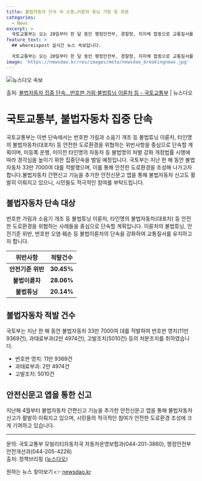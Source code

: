 ```yaml
---
title: 불법자동차 단속 속 소동…이륜차 튜닝 가림 등 파문
categories:
  - News
excerpt: >
  국토교통부는 오는 20일부터 한 달 동안 행정안전부, 경찰청, 지자체 합동으로 교통질서를 어지럽히는 불법 자…
feature_text: >
  ## whereispost 실시간 뉴스 속보입니다.

  국토교통부는 오는 20일부터 한 달 동안 행정안전부, 경찰청, 지자체 합동으로 교통질서를 어지럽히는 불법 자…
image: 'https://newsdao.kr/res/images/meta/newsdao_breakingnews.jpg'
---
```


![뉴스다오 속보](https://newsdao.kr/res/images/meta/newsdao_breakingnews.jpg)

<p>출처: <a href="https://newsdao.kr/3829" rel="dofollow">불법자동차 집중 단속…번호판 가림·불법튜닝 이륜차 등 - 국토교통부</a> | 뉴스다오</p>

<h1>국토교통부, 불법자동차 집중 단속</h1>
<p data-ke-size="size16">국토교통부는 이번 단속에서는 번호판 가림과 소음기 개조 등 불법튜닝 이륜차, 타인명의 불법자동차(대포차) 등 안전한 도로환경을 위협하는 위반사항을 중심으로 단속할 계획이며, 미등록 운행, 미이전 타인명의 자동차 등 불법명의 처벌 강화 개정법률 시행에 따라 경각심을 높이기 위한 집중단속을 벌일 예정입니다. 국토부는 지난 한 해 동안 불법자동차 33만 7000여 대를 적발했으며, 이를 통해 안전한 도로환경을 조성해 나가고자 합니다.불법자동차 간편신고 기능을 추가한 안전신문고 앱을 통해 불법자동차 신고도 활발히 이뤄지고 있으니, 시민들도 적극적인 참여를 부탁드립니다.</p>

<h2 data-ke-size="size24">불법자동차 단속 대상</h2>
<p data-ke-size="size16">번호판 가림과 소음기 개조 등 불법튜닝 이륜차, 타인명의 불법자동차(대포차) 등 안전한 도로환경을 위협하는 사례들을 중심으로 단속할 계획입니다. 이륜차의 불법튜닝, 안전기준 위반, 번호판 오염·훼손 등 불법이륜차의 단속을 강화하여 교통질서를 유지하고자 합니다.</p>
<table>
	<thead>
		<tr>
			<th style="text-align: center;">위반사항</th>
			<th style="text-align: center;">적발건수</th>
		</tr>
	</thead>
	<tbody>
		<tr>
			<td style="text-align: center;"><b>안전기준 위반</b></td>
			<td style="text-align: center;"><b>30.45%</b></td>
		</tr>
		<tr>
			<td style="text-align: center;"><b>불법이륜차</b></td>
			<td style="text-align: center;"><b>28.06%</b></td>
		</tr>
		<tr>
			<td style="text-align: center;"><b>불법튜닝</b></td>
			<td style="text-align: center;"><b>20.14%</b></td>
		</tr>
	</tbody>
</table>

<h2 data-ke-size="size24">불법자동차 적발 건수</h2>
<p data-ke-size="size16">국토부는 지난 한 해 동안 불법자동차 33만 7000여 대를 적발하여 번호판 영치(11만 9369건), 과태료부과(2만 4974건), 고발조치(5010건) 등의 처분조치를 취하였습니다.</p>
<ul>
	<li>번호판 영치: 11만 9369건</li>
	<li>과태료부과: 2만 4974건</li>
	<li>고발조치: 5010건</li>
</ul>

<h2 data-ke-size="size24">안전신문고 앱을 통한 신고</h2>
<p data-ke-size="size16">지난해 4월부터 불법자동차 간편신고 기능을 추가한 안전신문고 앱을 통해 불법자동차 신고가 활발히 이뤄지고 있으며, 시민들의 적극적인 참여가 안전한 도로환경 조성에 크게 기여하고 있습니다.</p>
<hr>
<p data-ke-size="size16">문의: 국토교통부 모빌리티자동차국 자동차운영보험과(044-201-3860), 행정안전부 안전개선과(044-205-4226) <br> 출처: 정책브리핑 (<a href="https://newsdao.kr/3829">뉴스다오</a>)</p> 

원하는 뉴스 찾아보기 👉 <a href="https://newsdao.kr" rel="dofollow">newsdao.kr</a>


